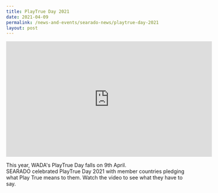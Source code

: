 ```yaml
---
title: PlayTrue Day 2021
date: 2021-04-09
permalink: /news-and-events/searado-news/playtrue-day-2021
layout: post
---
```


<iframe width="560" height="315" src="https://www.youtube.com/embed/ANOZ4HUCYV8" title="YouTube video player" frameborder="0" allow="accelerometer; autoplay; clipboard-write; encrypted-media; gyroscope; picture-in-picture" allowfullscreen></iframe>

This year, WADA's PlayTrue Day falls on 9th April. <br>SEARADO celebrated PlayTrue Day 2021 with member countries pledging what Play True means to them. 
Watch the video to see what they have to say. 